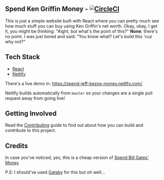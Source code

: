 ## Spend Ken Griffin Money - [![CircleCI](https://circleci.com/gh/germmand/spend-jeff-bezos-money.svg?style=shield)](https://circleci.com/gh/germmand/spend-jeff-bezos-money)

This is just a simple website built with React where you can pretty much see how much stuff you can buy using Ken Griffin's net worth.
Okay, okay, I get it, you might be thinking: "Aight, but what's the point of this?" **None**; there's no point. I was just bored and said: "You know what? Let's build this 'cuz why not?"

## Tech Stack
- [React](https://reactjs.org/)
- [Netlify](https://www.netlify.com/)

There's a live demo in: https://spend-jeff-bezos-money.netlify.com/

Netlify builds automatically from `master` so your changes are a single pull request away from going live!

## Getting Involved
Read the [Contributing](./CONTRIBUTING.md) guide to find out about how you can build and contribute to this project.

## Credits
In case you've noticed, yes, this is a cheap version of [Spend Bill Gates' Money](https://neal.fun/spend/)


P.S: I should've used [Gatsby](https://www.gatsbyjs.org/) for this but oh well...
